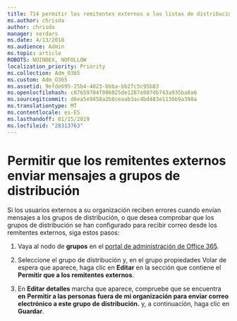 ```yaml
---
title: 714 permitir los remitentes externos a las listas de distribución de correo electrónico
ms.author: chrisda
author: chrisda
manager: serdars
ms.date: 4/13/2018
ms.audience: Admin
ms.topic: article
ROBOTS: NOINDEX, NOFOLLOW
localization_priority: Priority
ms.collection: Adm_O365
ms.custom: Adm_O365
ms.assetid: 9efde695-25b4-4023-bbba-bb2fc5c95b83
ms.openlocfilehash: c87659704f086025de1287e807db743a935ba8a6
ms.sourcegitcommit: d6ea5e9458a2b8ceaab3ac4bd483e1130b9a398a
ms.translationtype: MT
ms.contentlocale: es-ES
ms.lasthandoff: 01/15/2019
ms.locfileid: "28313763"
---
```

# <a name="allow-external-senders-to-send-messages-to-distribution-groups"></a>Permitir que los remitentes externos enviar mensajes a grupos de distribución

Si los usuarios externos a su organización reciben errores cuando envían mensajes a los grupos de distribución, o que desea comprobar que los grupos de distribución se han configurado para recibir correo desde los remitentes externos, siga estos pasos:
  
1. Vaya al nodo de **grupos** en el [portal de administración de Office 365](https://portal.office.com/adminportal/home#/groups).
    
2. Seleccione el grupo de distribución y, en el grupo propiedades Volar de espera que aparece, haga clic en **Editar** en la sección que contiene el **Permitir que a los remitentes externos**.
    
3. En **Editar detalles** marcha que aparece, compruebe que se encuentra **en** **Permitir a las personas fuera de mi organización para enviar correo electrónico a este grupo de distribución.** y, a continuación, haga clic en **Guardar**.
    

